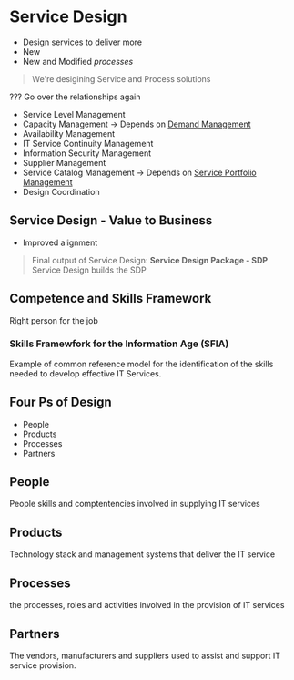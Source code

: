 # Service Design

* Design services to deliver more
* New
* New and Modified _processes_ 

> We're desigining Service and Process solutions

??? Go over the relationships again

* Service Level Management
* Capacity Management -> Depends on [Demand Management](ServiceStrategy.md#demandmanagement)
* Availability Management
* IT Service Continuity Management 
* Information Security Management 
* Supplier Management
* Service Catalog Management -> Depends on [Service Portfolio Management](ServiceStrategy.md#portfoliomanagement)
* Design Coordination

## Service Design - Value to Business
* Improved alignment

> Final output of Service Design: __Service Design Package - SDP__
> Service Design builds the SDP

## Competence and Skills Framework

Right person for the job

### Skills Framewfork for the Information Age (SFIA)
Example of common reference model for the identification of the skills needed to develop effective IT Services.



## Four Ps of Design

* People
* Products
* Processes
* Partners

## People
People skills and comptentencies involved in supplying IT services

## Products
Technology stack and management systems that deliver the IT service

## Processes
the processes, roles and activities involved in the provision of IT services

## Partners

The vendors, manufacturers and suppliers used to assist and support IT service provision.